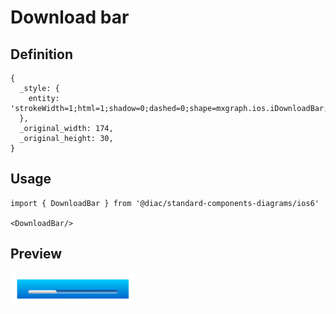 # Download bar

## Definition

```
{
  _style: { 
    entity: 'strokeWidth=1;html=1;shadow=0;dashed=0;shape=mxgraph.ios.iDownloadBar;verticalAlign=top;spacingTop=-4;fontSize=8;fontColor=#ffffff;buttonText=;barPos=30;align=center;sketch=0;whiteSpace=wrap;',
  },
  _original_width: 174,
  _original_height: 30,
}
```

## Usage

```
import { DownloadBar } from '@diac/standard-components-diagrams/ios6'

<DownloadBar/>
```

## Preview

<img src="./download-bar.png" width="200"/>
